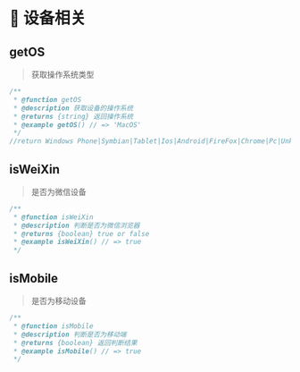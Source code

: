 # 🥕 设备相关

## getOS
> 获取操作系统类型
```javascript
/**
 * @function getOS
 * @description 获取设备的操作系统
 * @returns {string} 返回操作系统
 * @example getOS() // => 'MacOS'
 */
//return Windows Phone|Symbian|Tablet|Ios|Android|FireFox|Chrome|Pc|Unkonwn
```

## isWeiXin
> 是否为微信设备
```javascript
/**
 * @function isWeiXin
 * @description 判断是否为微信浏览器
 * @returns {boolean} true or false
 * @example isWeiXin() // => true
 */
```


## isMobile
> 是否为移动设备
```javascript
/**
 * @function isMobile
 * @description 判断是否为移动端
 * @returns {boolean} 返回判断结果
 * @example isMobile() // => true
 */
```